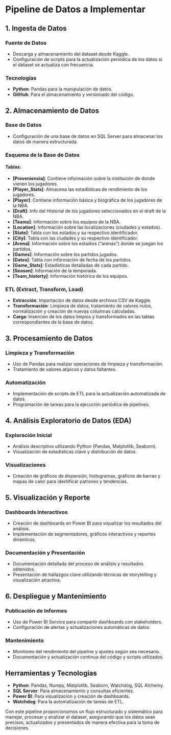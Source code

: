 # Pipeline de Datos a Implementar

## 1. Ingesta de Datos

### Fuente de Datos
- Descarga y almacenamiento del dataset desde Kaggle.
- Configuración de scripts para la actualización periódica de los datos si el dataset se actualiza con frecuencia.

### Tecnologías
- **Python**: Pandas para la manipulación de datos.
- **GitHub**: Para el almacenamiento y versionado del código.

## 2. Almacenamiento de Datos

### Base de Datos
- Configuración de una base de datos en SQL Server para almacenar los datos de manera estructurada.

### Esquema de la Base de Datos

#### Tablas:
- **[Proveniencia]**: Contiene información sobre la institución de donde vienen los jugadores.
- **[Player_Stats]**: Almacena las estadísticas de rendimiento de los jugadores.
- **[Player]**: Contiene información básica y biográfica de los jugadores de la NBA.
- **[Draft]**: Info del Historial de los jugadores seleccionados en el draft de la NBA.
- **[Teams]**: Información sobre los equipos de la NBA.
- **[Location]**: Información sobre las localizaciones (ciudades y estados).
- **[State]**: Tabla con los estados y su respectivo identificador.
- **[City]**: Tabla con las ciudades y su respectivo identificador.
- **[Arena]**: Información sobre los estadios (“arenas”) donde se juegan los partidos.
- **[Games]**: Información sobre los partidos jugados.
- **[Dates]**: Tabla con información de fecha de los partidos.
- **[Game_Stats]**: Estadísticas detalladas de cada partido.
- **[Season]**: Información de la temporada.
- **[Team_historty]**: Información histórica de los equipos.

### ETL (Extract, Transform, Load)
- **Extracción**: Importación de datos desde archivos CSV de Kaggle.
- **Transformación**: Limpieza de datos, tratamiento de valores nulos, normalización y creación de nuevas columnas calculadas.
- **Carga**: Inserción de los datos limpios y transformados en las tablas correspondientes de la base de datos.

## 3. Procesamiento de Datos

### Limpieza y Transformación
- Uso de Pandas para realizar operaciones de limpieza y transformación.
- Tratamiento de valores atípicos y datos faltantes.

### Automatización
- Implementación de scripts de ETL para la actualización automatizada de datos.
- Programación de tareas para la ejecución periódica de pipelines.

## 4. Análisis Exploratorio de Datos (EDA)

### Exploración Inicial
- Análisis descriptivo utilizando Python (Pandas, Matplotlib, Seaborn).
- Visualización de estadísticas clave y distribución de datos.

### Visualizaciones
- Creación de gráficos de dispersión, histogramas, gráficos de barras y mapas de calor para identificar patrones y tendencias.

## 5. Visualización y Reporte

### Dashboards Interactivos
- Creación de dashboards en Power BI para visualizar los resultados del análisis.
- Implementación de segmentadores, gráficos interactivos y reportes dinámicos.

### Documentación y Presentación
- Documentación detallada del proceso de análisis y resultados obtenidos.
- Presentación de hallazgos clave utilizando técnicas de storytelling y visualización atractiva.

## 6. Despliegue y Mantenimiento

### Publicación de Informes
- Uso de Power BI Service para compartir dashboards con stakeholders.
- Configuración de alertas y actualizaciones automáticas de datos.

### Mantenimiento
- Monitoreo del rendimiento del pipeline y ajustes según sea necesario.
- Documentación y actualización continua del código y scripts utilizados.

## Herramientas y Tecnologías 
- **Python**: Pandas, Numpy, Matplotlib, Seaborn, Watchdog, SQL Alchemy.
- **SQL Server**: Para almacenamiento y consultas eficientes.
- **Power BI**: Para visualización y creación de dashboards.
- **Watchdog**: Para la automatización de tareas de ETL.

Con este pipeline proporcionamos un flujo estructurado y sistemático para manejar, procesar y analizar el dataset,
asegurando que los datos sean precisos, actualizados y presentados de manera efectiva para la toma de decisiones.
